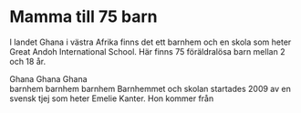# Mamma till 75 barn
I landet Ghana i västra Afrika finns det ett barnhem och en skola som heter Great Andoh International School. Här finns 75 föräldralösa barn mellan 2 och 18 år.

Ghana Ghana Ghana  
barnhem barnhem barnhem
Barnhemmet och skolan startades 2009 av en svensk tjej som heter Emelie Kanter. Hon kommer från 
<!--stackedit_data:
eyJoaXN0b3J5IjpbLTIwMjI5MzY1NjYsLTE1MDQyNTExNzIsLT
E0NTg3NzU4NDAsNzMwOTk4MTE2XX0=
-->